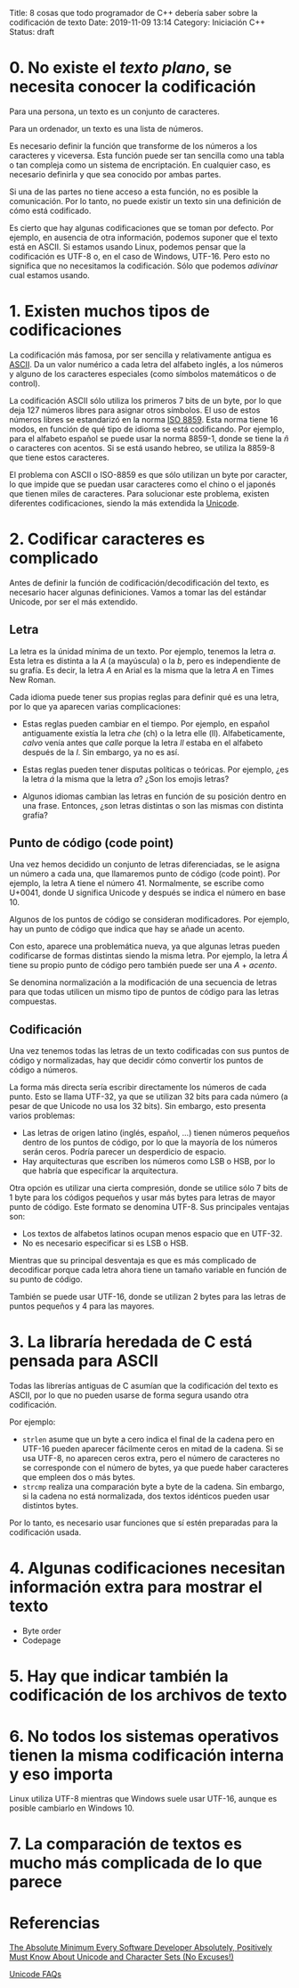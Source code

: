 Title: 8 cosas que todo programador de C++ debería saber sobre la codificación de texto
Date: 2019-11-09 13:14
Category: Iniciación C++
Status: draft

# 0. No existe el *texto plano*, se necesita conocer la codificación

Para una persona, un texto es un conjunto de caracteres. 

Para un ordenador, un texto es una lista de números.

Es necesario definir la función que transforme de los números a los caracteres y viceversa.
Esta función puede ser tan sencilla como una tabla o tan compleja como un sistema de encriptación.
En cualquier caso, es necesario definirla y que sea conocido por ambas partes.

Si una de las partes no tiene acceso a esta función, no es posible la comunicación. 
Por lo tanto, no puede existir un texto sin una definición de cómo está codificado.

Es cierto que hay algunas codificaciones que se toman por defecto.
Por ejemplo, en ausencia de otra información, podemos suponer que el texto está en ASCII.
Si estamos usando Linux, podemos pensar que la codificación es UTF-8 o, en el caso de Windows, UTF-16.
Pero esto no significa que no necesitamos la codificación. 
Sólo que podemos *adivinar* cual estamos usando.


# 1. Existen muchos tipos de codificaciones

La codificación más famosa, por ser sencilla y relativamente antigua es [ASCII](https://es.wikipedia.org/wiki/ASCII).
Da un valor numérico a cada letra del alfabeto inglés, a los números y alguno de los caracteres especiales (como símbolos matemáticos o de control).

La codificación ASCII sólo utiliza los primeros 7 bits de un byte, por lo que deja 127 números libres para asignar otros símbolos.
El uso de estos números libres se estandarizó en la norma [ISO 8859](https://es.wikipedia.org/wiki/ISO/IEC_8859).
Esta norma tiene 16 modos, en función de qué tipo de idioma se está codificando.
Por ejemplo, para el alfabeto español se puede usar la norma 8859-1, donde se tiene la *ñ* o caracteres con acentos.
Si se está usando hebreo, se utiliza la 8859-8 que tiene estos caracteres.

El problema con ASCII o ISO-8859 es que sólo utilizan un byte por caracter, lo que impide que se puedan usar caracteres como el chino o el japonés que tienen miles de caracteres.
Para solucionar este problema, existen diferentes codificaciones, siendo la más extendida la [Unicode](https://es.wikipedia.org/wiki/Unicode).


# 2. Codificar caracteres es complicado

Antes de definir la función de codificación/decodificación del texto, es necesario hacer algunas definiciones.
Vamos a tomar las del estándar Unicode, por ser el más extendido.

## Letra

La letra es la únidad mínima de un texto. 
Por ejemplo, tenemos la letra *a*. 
Esta letra es distinta a la *A* (a mayúscula) o la *b*, pero es independiente de su grafía.
Es decir, la letra *A* en Arial es la misma que la letra *A* en Times New Roman.

Cada idioma puede tener sus propias reglas para definir qué es una letra, por lo que ya aparecen varias complicaciones:

- Estas reglas pueden cambiar en el tiempo. 
  Por ejemplo, en español antiguamente existía la letra *che* (ch) o la letra elle (ll). 
  Alfabeticamente, *calvo* venía antes que *calle* porque la letra *ll* estaba en el alfabeto después de la *l*.
  Sin embargo, ya no es así.

- Estas reglas pueden tener disputas políticas o teóricas. 
  Por ejemplo, ¿es la letra *á* la misma que la letra *a*?
  ¿Son los emojis letras?

- Algunos idiomas cambian las letras en función de su posición dentro en una frase.
  Entonces, ¿son letras distintas o son las mismas con distinta grafía?

## Punto de código (code point)

Una vez hemos decidido un conjunto de letras diferenciadas, se le asigna un número a cada una, que llamaremos punto de código (code point). 
Por ejemplo, la letra A tiene el número 41.
Normalmente, se escribe como U+0041, donde U significa Unicode y después se indica el número en base 10.

Algunos de los puntos de código se consideran modificadores.
Por ejemplo, hay un punto de código que indica que hay se añade un acento.

Con esto, aparece una problemática nueva, ya que algunas letras pueden codificarse de formas distintas siendo la misma letra.
Por ejemplo, la letra *Á* tiene su propio punto de código pero también puede ser una *A* + *acento*.

Se denomina normalización a la modificación de una secuencia de letras para que todas utilicen un mismo tipo de puntos de código para las letras compuestas.

## Codificación

Una vez tenemos todas las letras de un texto codificadas con sus puntos de código y normalizadas, hay que decidir cómo convertir los puntos de código a números.

La forma más directa sería escribir directamente los números de cada punto. Esto se llama UTF-32, ya que se utilizan 32 bits para cada número (a pesar de que Unicode no usa los 32 bits).
Sin embargo, esto presenta varios problemas:

- Las letras de origen latino (inglés, español, ...) tienen números pequeños dentro de los puntos de código, por lo que la mayoría de los números serán ceros.
  Podría parecer un desperdicio de espacio.
- Hay arquitecturas que escriben los números como LSB o HSB, por lo que habría que especificar la arquitectura.

Otra opción es utilizar una cierta compresión, donde se utilice sólo 7 bits de 1 byte para los códigos pequeños y usar más bytes para letras de mayor punto de código.
Este formato se denomina UTF-8. 
Sus principales ventajas son:

- Los textos de alfabetos latinos ocupan menos espacio que en UTF-32.
- No es necesario especificar si es LSB o HSB.

Mientras que su principal desventaja es que es más complicado de decodificar porque cada letra ahora tiene un tamaño variable en función de su punto de código.

También se puede usar UTF-16, donde se utilizan 2 bytes para las letras de puntos pequeños y 4 para las mayores. 


# 3. La libraría heredada de C está pensada para ASCII

Todas las librerías antiguas de C asumían que la codificación del texto es ASCII, por lo que no pueden usarse de forma segura usando otra codificación.

Por ejemplo:

- ```strlen``` asume que un byte a cero indica el final de la cadena pero en UTF-16 pueden aparecer fácilmente ceros en mitad de la cadena.
  Si se usa UTF-8, no aparecen ceros extra, pero el número de caracteres no se corresponde con el número de bytes, ya que puede haber caracteres que empleen dos o más bytes.
- ```strcmp``` realiza una comparación byte a byte de la cadena. 
  Sin embargo, si la cadena no está normalizada, dos textos idénticos pueden usar distintos bytes.
  
Por lo tanto, es necesario usar funciones que sí estén preparadas para la codificación usada.



# 4. Algunas codificaciones necesitan información extra para mostrar el texto
 - Byte order
 - Codepage

# 5. Hay que indicar también la codificación de los archivos de texto


# 6. No todos los sistemas operativos tienen la misma codificación interna y eso importa

Linux utiliza UTF-8 mientras que Windows suele usar UTF-16, aunque es posible cambiarlo en Windows 10.


# 7. La comparación de textos es mucho más complicada de lo que parece


# Referencias

[The Absolute Minimum Every Software Developer Absolutely, Positively Must Know About Unicode and Character Sets (No Excuses!)](https://www.joelonsoftware.com/2003/10/08/the-absolute-minimum-every-software-developer-absolutely-positively-must-know-about-unicode-and-character-sets-no-excuses/)

[Unicode FAQs](https://unicode.org/faq/basic_q.html)

